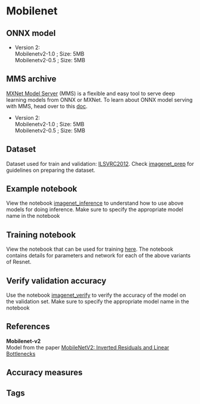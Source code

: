 # Mobilenet
## ONNX model
* Version 2:   
 Mobilenetv2-1.0 ; Size: 5MB  
 Mobilenetv2-0.5 ; Size: 5MB
 

## MMS archive
[MXNet Model Server](https://github.com/awslabs/mxnet-model-server) (MMS) is a flexible and easy tool to serve deep learning models from ONNX or MXNet. To learn about ONNX model serving with MMS, head over to this [doc](https://github.com/awslabs/mxnet-model-server/blob/master/docs/export_from_onnx.md). 
* Version 2:   
 Mobilenetv2-1.0 ; Size: 5MB  
 Mobilenetv2-0.5 ; Size: 5MB
 
## Dataset
Dataset used for train and validation: [ILSVRC2012](http://www.image-net.org/challenges/LSVRC/2012/). Check [imagenet_prep](../imagenet_prep.md) for guidelines on preparing the dataset. 
## Example notebook
View the notebook [imagenet_inference](../imagenet_inference.ipynb) to understand how to use above models for doing inference. Make sure to specify the appropriate model name in the notebook
## Training notebook
View the notebook that can be used for training [here](train_mobilenet.ipynb). The notebook contains details for 
parameters and network for each of the above variants of Resnet.
## Verify validation accuracy
Use the notebook [imagenet_verify](../imagenet_verify.ipynb) to verify the accuracy of the model on the validation set. Make sure to specify the appropriate model name in the notebook
## References
**Mobilenet-v2**  
Model from the paper [MobileNetV2: Inverted Residuals and Linear Bottlenecks](https://arxiv.org/abs/1801.04381)  
## Accuracy measures
## Tags
